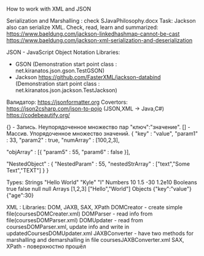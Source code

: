 How to work with XML and JSON

Serialization and Marshalling : check SJavaPhilosophy.docx
Task: Jackson also can serialize XML. Check, read, learn and summarized:
https://www.baeldung.com/jackson-linkedhashmap-cannot-be-cast
https://www.baeldung.com/jackson-xml-serialization-and-deserialization


JSON - JavaScript Object Notation
Libraries: 
 - GSON
    (Demonstration start point class : net.kiranatos.json.gson.TestGSON)
 - Jackson https://github.com/FasterXML/jackson-databind
    (Demonstration start point class : net.kiranatos.json.jackson.TestJackson)

Валидатор: https://jsonformatter.org
Covertors: 
    https://json2csharp.com/json-to-pojo (JSON,XML -> Java,C#)
    https://codebeautify.org/

{} - Запись. Неупорядоченное множество пар "ключ":"значение".
[] - Массив. Упорядоченное множество значений.
{
 "key" : "value",
 "param1" : 33,
 "param2" : true,
 "numArray" : [100,2,3], 
 
"objArray" : [{
    "param5" : 55,
    "param6" : false
 }],

 "NestedObject" : {
    "NestedParam" : 55,
    "nestedStrArray" : ["text","Some Text","TEXT"]
 }
}

Types:
Strings     "Hello World" "Kyle" "I"
Numbers     10 1.5 -30 1.2e10
Booleans    true false
null        null
Arrays      [1,2,3] ["Hello","World"]
Objects     {"key":"value"} {"age":30}

XML :
Libraries: DOM, JAXB, SAX, XPath 
    DOMCreator - create simple file(coursesDOMCreater.xml)
    DOMParser - read info from file(coursesDOMParser.xml)
    DOMUpdater - read from coursesDOMParser.xml, update info and write in updatedCoursesDOMUpdater.xml
    JAXBConverter - have two methods for marshalling and demarshalling in file coursesJAXBConverter.xml
 SAX, XPath - поверхностно прошёл